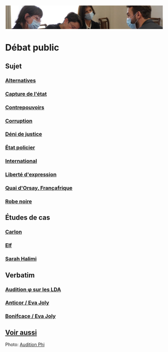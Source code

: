 ![phi](../_aux/phi-strip.png)

# Débat public

<!--
### [Audition-phi](https://github.com/francoise-nicolas/audition-phi)
-->

## Sujet
### [Alternatives](democralter.md)
### [Capture de l'état](capturetat.md)
### [Contrepouvoirs](contrepouvoirs.md)
### [Corruption](corruption.md)
### [Déni de justice](denijust.md)
### [État policier](etat-policier.md)
### [International](internat.md)
### [Liberté d'expression](libertedexpr.md)
<!-- ## [Mineurs](mineurs.md)-->
### [Quai d'Orsay, Françafrique](mae.md)
### [Robe noire](robenoire.md)

## Études de cas
### [Carlon](carlton.md)
### [Elf](elf.md)
### [Sarah Halimi](shalimi.md)

## Verbatim
### [Audition φ sur les LDA](https://github.com/francoise-nicolas/audition-phi)
### [Anticor / Eva Joly](anticor92joly.md)
### [Bonifcace / Eva Joly](jolyboniface.md)

## [Voir aussi](voiraussi.md)

Photo: [Audition Phi](https://github.com/francoise-nicolas/audition-phi)
